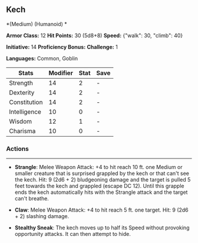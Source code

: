 ## Kech
*(Medium) (Humanoid) *

**Armor Class:** 12
**Hit Points:** 30 (5d8+8)
**Speed:** {"walk": 30, "climb": 40}

**Initiative:** 14
**Proficiency Bonus:**
**Challenge:** 1

**Languages:** Common, Goblin



| Stats | Modifier | Stat | Save
| ---- | ---- | ---- | ---- |
| Strength | 14 | 2 | - |
| Dexterity | 14 | 2 | - |
| Constitution | 14 | 2 | - |
| Intelligence | 10 | 0 | - |
| Wisdom | 12 | 1 | - |
| Charisma | 10 | 0 | - |

### Actions
 --- 
- **Strangle**: Melee Weapon Attack: +4 to hit  reach 10 ft.  one Medium or smaller creature that is surprised  grappled by the kech  or that can't see the kech. Hit: 9 (2d6 + 2) bludgeoning damage  and the target is pulled 5 feet towards the kech and grappled (escape DC 12). Until this grapple ends  the kech automatically hits with the Strangle attack and the target can't breathe.

- **Claw**: Melee Weapon Attack: +4 to hit  reach 5 ft.  one target. Hit: 9 (2d6 + 2) slashing damage.

- **Stealthy Sneak**: The kech moves up to half its Speed without provoking opportunity attacks. It can then attempt to hide.

